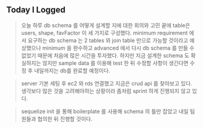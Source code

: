 ## Today I Logged

> 오늘 하루 db schema 를 어떻게 설계할 지에 대한 회의와 고민 끝에 table은 users, shape, favFactor 이 세 가지로 구성했다. minimum requirement 에서 요구하는 db schema 는 2 tables 와 join table 만으로 가능할 것이라고 예상했으나 minimum 을 완수하고 advanced 에서 다시 db schema 를 만들 수 없었기 때문에 처음에 많은 시간을 투자했다. 하지만 지금 설계한 schema 도 확실하지는 않지만 sample data 를 이용해 test 한 뒤 수정할 사항이 생긴다면 수정 후 내일까지는 db를 완료할 예정이다.

> server 기본 세팅 후 ec2 와 rds 연결했고 지금은 crud api 를 찾아보고 있다. 생각보다 많은 것을 고려해야하는 상황이라 좀처럼 sprint 하게 진행되지 않고 있다.

> sequelize init 을 통해 boilerplate 를 사용해 schema 의 틀만 잡았고 내일 팀원들과 협의한 뒤 진행할 것이다.

  
